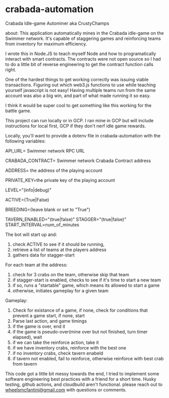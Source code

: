 # crabada-automation
Crabada Idle-game Autominer aka CrustyChamps

about:
This application automatically mines in the Crabada idle-game on the Swimmer network. 
It's capable of staggering games and reinforcing teams from inventory for maximum efficiency.

I wrote this in Node.JS to teach myself Node and how to programatically interact with smart contracts. The contracts
were not open source so I had to do a little bit of reverse engineering to get the contract function calls right. 


One of the hardest things to get working correctly was issuing viable transactions. Figuring out which web3.js 
functions to use while teaching yourself javascript is not easy! Having multiple teams run from the same account
was also a big win, and part of what made running it so easy. 

I think it would be super cool to get something like this working for the battle game. 


This project can run locally or in GCP. I ran mine in GCP but will include instructions for local first, GCP if they don't nerf idle game rewards. 

Locally, you'll want to provide a dotenv file in crabada-automation with the following variables:

API_URL= Swimmer network RPC URL

CRABADA_CONTRACT= Swimmer network Crabada Contract address

ADDRESS= the address of the playing account

PRIVATE_KEY=the private key of the playing account

LEVEL="(info|debug)"

ACTIVE=(True|False)

BREEDING=(leave blank or set to "True")

TAVERN_ENABLED="(true|false)"
STAGGER="(true|false)"
START_INTERVAL=num_of_minutes

The bot will start up and:
1. check ACTIVE to see if it should be running, 
2. retrieve a list of teams at the players address
3. gathers data for stagger-start

For each team at the address:
1. check for 3 crabs on the team, otherwise skip that team
2. if stagger-start is enabled, checks to see if it's time to start a new team
3. if so, runs a "startable" game, which means its allowed to start a game
4. otherwise, initiates gameplay for a given team

Gameplay:
1. Check for existance of a game, if none, check for conditions that prevent a game start, if none, start
2. Parse last action, and game timings
3. if the game is over, end it
4. if the game is pseudo-over(mine over but not finished, turn timer elapsed), wait
5. if we can take the reinforce action, take it
6. if we have inventory crabs, reinforce with the best one
7. if no inventory crabs, check tavern enabeld
8. if tavern not enabled, fail to reinforce, otherwise reinforce with best crab from tavern 

This code got a little bit messy towards the end, I tried to implement some software engineering best practices with a friend for a short time. 
Husky testing, github actions, and cloudbuild aren't functional.
please reach out to wheelsmcfantini@gmail.com with questions or comments. 

